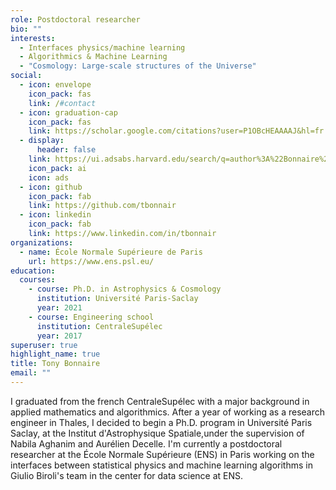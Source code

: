 ```yaml
---
role: Postdoctoral researcher
bio: ""
interests:
  - Interfaces physics/machine learning
  - Algorithmics & Machine Learning
  - "Cosmology: Large-scale structures of the Universe"
social:
  - icon: envelope
    icon_pack: fas
    link: /#contact
  - icon: graduation-cap
    icon_pack: fas
    link: https://scholar.google.com/citations?user=P1OBcHEAAAAJ&hl=fr
  - display:
      header: false
    link: https://ui.adsabs.harvard.edu/search/q=author%3A%22Bonnaire%2C%20T%22&sort=date%20desc%2C%20bibcode%20desc&p_=0
    icon_pack: ai
    icon: ads
  - icon: github
    icon_pack: fab
    link: https://github.com/tbonnair
  - icon: linkedin
    icon_pack: fab
    link: https://www.linkedin.com/in/tbonnair
organizations:
  - name: École Normale Supérieure de Paris
    url: https://www.ens.psl.eu/
education:
  courses:
    - course: Ph.D. in Astrophysics & Cosmology
      institution: Université Paris-Saclay
      year: 2021
    - course: Engineering school
      institution: CentraleSupélec
      year: 2017
superuser: true
highlight_name: true
title: Tony Bonnaire
email: ""
---
```

I graduated from the french CentraleSupélec with a major background in applied mathematics and algorithmics. After a year of working as a research engineer in Thales, I decided to begin a Ph.D. program in Université Paris Saclay, at the Institut d'Astrophysique Spatiale,under the supervision of Nabila Aghanim and Aurélien Decelle.
I'm currently a postdoctoral researcher at the École Normale Supérieure (ENS) in Paris working on the interfaces between statistical physics and machine learning algorithms in Giulio Biroli's team in the center for data science at ENS.
